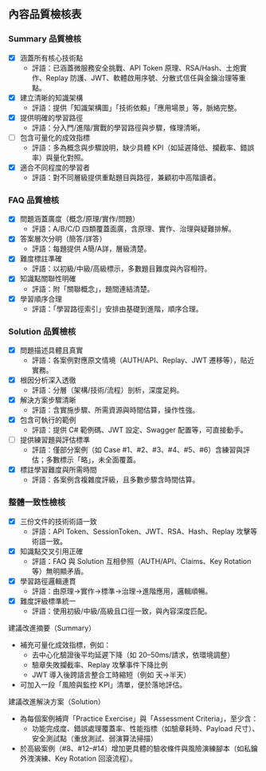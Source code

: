 ## 內容品質檢核表

### Summary 品質檢核
- [x] 涵蓋所有核心技術點
  - 評語：已涵蓋微服務安全挑戰、API Token 原理、RSA/Hash、土炮實作、Replay 防護、JWT、軟體啟用序號、分散式信任與金鑰治理等重點。
- [x] 建立清晰的知識架構
  - 評語：提供「知識架構圖」「技術依賴」「應用場景」等，脈絡完整。
- [x] 提供明確的學習路徑
  - 評語：分入門/進階/實戰的學習路徑與步驟，條理清晰。
- [ ] 包含可量化的成效指標
  - 評語：多為概念與步驟說明，缺少具體 KPI（如延遲降低、攔截率、錯誤率）與量化對照。
- [x] 適合不同程度的學習者
  - 評語：對不同層級提供重點題目與路徑，兼顧初中高階讀者。

### FAQ 品質檢核
- [x] 問題涵蓋廣度（概念/原理/實作/問題）
  - 評語：A/B/C/D 四類覆蓋面廣，含原理、實作、治理與疑難排解。
- [x] 答案層次分明（簡答/詳答）
  - 評語：每題提供 A簡/A詳，層級清楚。
- [x] 難度標註準確
  - 評語：以初級/中級/高級標示，多數題目難度與內容相符。
- [x] 知識點關聯性明確
  - 評語：附「關聯概念」，題間連結清楚。
- [x] 學習順序合理
  - 評語：「學習路徑索引」安排由基礎到進階，順序合理。

### Solution 品質檢核
- [x] 問題描述具體且真實
  - 評語：各案例對應原文情境（AUTH/API、Replay、JWT 遷移等），貼近實務。
- [x] 根因分析深入透徹
  - 評語：分層（架構/技術/流程）剖析，深度足夠。
- [x] 解決方案步驟清晰
  - 評語：含實施步驟、所需資源與時間估算，操作性強。
- [x] 包含可執行的範例
  - 評語：提供 C# 範例碼、JWT 設定、Swagger 配置等，可直接動手。
- [ ] 提供練習題與評估標準
  - 評語：僅部分案例（如 Case #1、#2、#3、#4、#5、#6）含練習與評估；多數標示「略」，未全面覆蓋。
- [x] 標註學習難度與所需時間
  - 評語：各案例含複雜度評級，且多數步驟含時間估算。

### 整體一致性檢核
- [x] 三份文件的技術術語一致
  - 評語：API Token、SessionToken、JWT、RSA、Hash、Replay 攻擊等術語一致。
- [x] 知識點交叉引用正確
  - 評語：FAQ 與 Solution 互相參照（AUTH/API、Claims、Key Rotation 等）無明顯矛盾。
- [x] 學習路徑邏輯連貫
  - 評語：由原理→實作→標準→治理→進階應用，邏輯順暢。
- [x] 難度評級標準統一
  - 評語：使用初級/中級/高級且口徑一致，與內容深度匹配。

建議改進摘要（Summary）
- 補充可量化成效指標，例如：
  - 去中心化驗證後平均延遲下降（如 20–50ms/請求，依環境調整）
  - 驗章失敗攔截率、Replay 攻擊事件下降比例
  - JWT 導入後跨語言整合工時縮短（例如 天→半天）
- 可加入一段「風險與監控 KPI」清單，便於落地評估。

建議改進解決方案（Solution）
- 為每個案例補齊「Practice Exercise」與「Assessment Criteria」，至少含：
  - 功能完成度、錯誤處理覆蓋率、性能指標（如驗章耗時、Payload 尺寸）、安全測試點（重放測試、弱演算法掃描）
- 於高級案例（#8、#12–#14）增加更具體的驗收條件與風險演練腳本（如私鑰外洩演練、Key Rotation 回滾流程）。